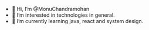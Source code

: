 - 👋 Hi, I’m @MonuChandramohan
- 👀 I’m interested in technologies in general.
- 🌱 I’m currently learning java, react and system design.

<!---
MonuChandramohan/MonuChandramohan is a ✨ special ✨ repository because its `README.md` (this file) appears on your GitHub profile.
You can click the Preview link to take a look at your changes.
--->
